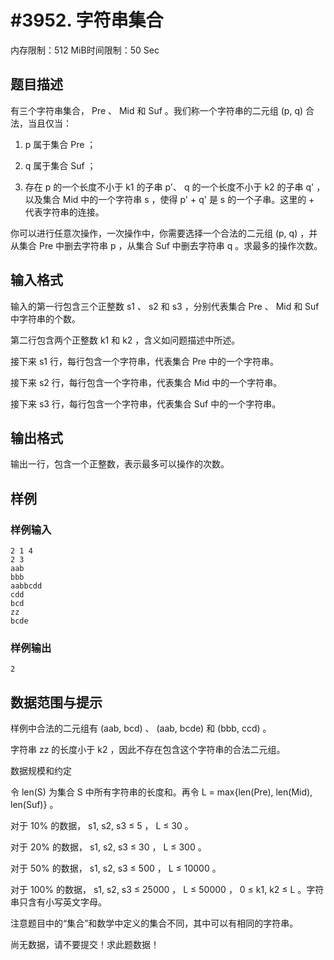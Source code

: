 # #3952. 字符串集合

内存限制：512 MiB时间限制：50 Sec

## 题目描述

有三个字符串集合， Pre 、 Mid 和 Suf 。我们称一个字符串的二元组 (p, q) 合法，当且仅当：

1. p 属于集合 Pre ；

2. q 属于集合 Suf ；

3. 存在 p 的一个长度不小于 k1 的子串 p'、 q 的一个长度不小于 k2 的子串 q' ，以及集合 Mid 中的一个字符串 s ，使得 p' + q' 是 s 的一个子串。这里的 + 代表字符串的连接。

你可以进行任意次操作，一次操作中，你需要选择一个合法的二元组 (p, q) ，并从集合 Pre 中删去字符串 p ，从集合 Suf 中删去字符串 q 。求最多的操作次数。

## 输入格式

输入的第一行包含三个正整数 s1 、 s2 和 s3 ，分别代表集合 Pre 、 Mid 和 Suf 中字符串的个数。

第二行包含两个正整数 k1 和 k2 ，含义如问题描述中所述。

接下来 s1 行，每行包含一个字符串，代表集合 Pre 中的一个字符串。

接下来 s2 行，每行包含一个字符串，代表集合 Mid 中的一个字符串。

接下来 s3 行，每行包含一个字符串，代表集合 Suf 中的一个字符串。

## 输出格式

输出一行，包含一个正整数，表示最多可以操作的次数。

## 样例

### 样例输入

    
    2 1 4
    2 3
    aab
    bbb
    aabbcdd
    cdd
    bcd
    zz
    bcde
    

### 样例输出

    
    2
    

## 数据范围与提示

样例中合法的二元组有 (aab, bcd) 、 (aab, bcde) 和 (bbb, ccd) 。

字符串 zz 的长度小于 k2 ，因此不存在包含这个字符串的合法二元组。

数据规模和约定

令 len(S) 为集合 S 中所有字符串的长度和。再令 L = max{len(Pre), len(Mid), len(Suf)} 。

对于 10% 的数据， s1, s2, s3 &le; 5 ， L &le; 30 。

对于 20% 的数据， s1, s2, s3 &le; 30 ， L &le; 300 。

对于 50% 的数据， s1, s2, s3 &le; 500 ， L &le; 10000 。

对于 100% 的数据， s1, s2, s3 &le; 25000 ， L &le; 50000 ， 0 &le; k1, k2 &le; L 。字符串只含有小写英文字母。

注意题目中的&ldquo;集合&rdquo;和数学中定义的集合不同，其中可以有相同的字符串。

尚无数据，请不要提交！求此题数据！
